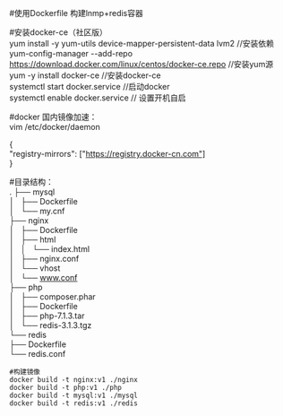 #使用Dockerfile 构建lnmp+redis容器

#安装docker-ce（社区版）<br> 
  yum install -y yum-utils device-mapper-persistent-data lvm2    //安装依赖 <br> 
  yum-config-manager  --add-repo https://download.docker.com/linux/centos/docker-ce.repo  //安装yum源 <br> 
  yum -y install docker-ce    //安装docker-ce  <br> 
  systemctl start docker.service   //启动docker <br> 
  systemctl enable docker.service    // 设置开机自启 <br> 

  #docker 国内镜像加速：<br> 
vim /etc/docker/daemon  <br> 

{ <br> 
  "registry-mirrors": ["https://registry.docker-cn.com"] <br> 
} <br> 


#目录结构：<br> 
.
├── mysql <br> 
│   ├── Dockerfile <br> 
│   └── my.cnf <br> 
├── nginx <br> 
│   ├── Dockerfile <br> 
│   ├── html <br> 
│   │   └── index.html <br> 
│   ├── nginx.conf <br> 
│   └── vhost <br> 
│       └── www.conf <br> 
├── php <br> 
│   ├── composer.phar <br> 
│   ├── Dockerfile <br> 
│   ├── php-7.1.3.tar <br> 
│   └── redis-3.1.3.tgz <br> 
└── redis <br> 
    ├── Dockerfile <br> 
    └── redis.conf <br> 
	
	#构建镜像
	docker build -t nginx:v1 ./nginx
	docker build -t php:v1 ./php	
	docker build -t mysql:v1 ./mysql
	docker build -t redis:v1 ./redis
	
	
	
	
	
	
	
	
	
	
	
	
	
	
	
	
